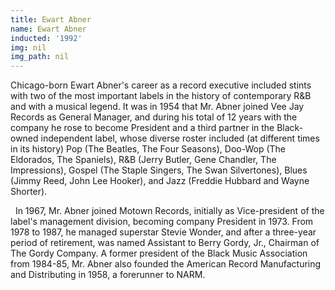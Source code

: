 ```yaml
---
title: Ewart Abner
name: Ewart Abner
inducted: '1992'
img: nil
img_path: nil
---
```


Chicago-born Ewart Abner's career as a record executive included stints with two of the most important labels in the history of contemporary R&B and with a musical legend. It was in 1954 that Mr. Abner joined Vee Jay Records as General Manager, and during his total of 12 years with the company he rose to become President and a third partner in the Black-owned independent label, whose diverse roster included (at different times in its history) Pop (The Beatles, The Four Seasons), Doo-Wop (The Eldorados, The Spaniels), R&B (Jerry Butler, Gene Chandler, The Impressions), Gospel (The Staple Singers, The Swan Silvertones), Blues (Jimmy Reed, John Lee Hooker), and Jazz (Freddie Hubbard and Wayne Shorter).

  In 1967, Mr. Abner joined Motown Records, initially as Vice-president of the label's management division, becoming company President in 1973. From 1978 to 1987, he managed superstar Stevie Wonder, and after a three-year period of retirement, was named Assistant to Berry Gordy, Jr., Chairman of The Gordy Company. A former president of the Black Music Association from 1984-85, Mr. Abner also founded the American Record Manufacturing and Distributing in 1958, a forerunner to NARM.
